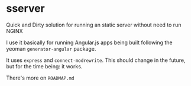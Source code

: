 sserver
=======

Quick and Dirty solution for running an static server without need to run NGINX

I use it basically for running Angular.js apps being built following the yeoman
`generator-angular` package.

It uses `express` and `connect-modrewrite`. This should change in the future,
but for the time being: it works.

There's more on `ROADMAP.md`
